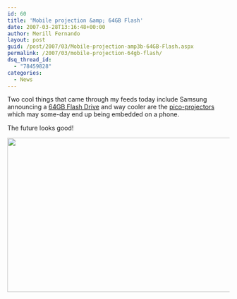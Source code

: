 ```yaml
---
id: 60
title: 'Mobile projection &amp; 64GB Flash'
date: 2007-03-28T13:16:48+00:00
author: Merill Fernando
layout: post
guid: /post/2007/03/Mobile-projection-amp3b-64GB-Flash.aspx
permalink: /2007/03/mobile-projection-64gb-flash/
dsq_thread_id:
  - "78459828"
categories:
  - News
---
```

<p>Two cool things that came through my feeds today include Samsung announcing a <a href="http://www.pcworld.com/article/id,130165-c,harddrives/article.html">64GB Flash Drive</a> and way cooler are the <a href="http://www.esato.com/news/article.php/id=1579">pico-projectors</a> which may some-day end up&nbsp;being embedded on a phone.</p> <p>The future looks good!</p> <p><a href="http://www.merill.net/wp-content/uploads/binary/Mobileprojection64GBFlash_7A56/MobileProjector4.jpg" atomicselection="true"><img style="border-right: 0px; border-top: 0px; border-left: 0px; border-bottom: 0px" height="350" src="http://www.merill.net/wp-content/uploads/binary/Mobileprojection64GBFlash_7A56/MobileProjector_thumb2.jpg" width="640" border="0"></a></p>